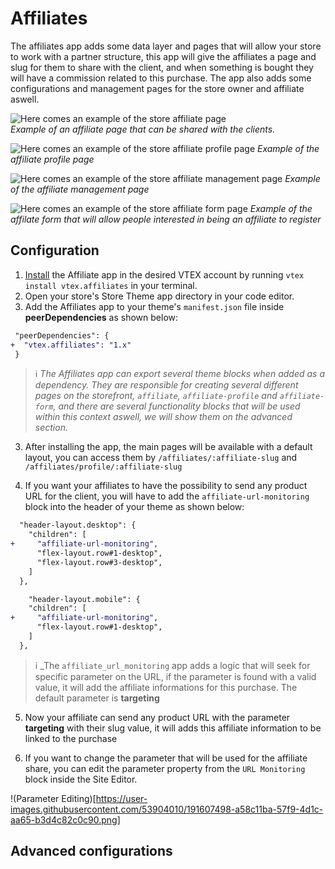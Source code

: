 

# Affiliates

The affiliates app adds some data layer and pages that will allow your store to work with a partner structure, this app will give the affiliates a page and slug for them to share with the client, and when something is bought they will have a commission related to this purchase.
The app also adds some configurations and management pages for the store owner and affiliate aswell.

![Here comes an example of the store affiliate page]()<br/>
_Example of an affiliate page that can be shared with the clients._

![Here comes an example of the store affiliate profile page]()
_Example of the affiliate profile page_

![Here comes an example of the store affiliate management page]()
_Example of the affiliate management page_

![Here comes an example of the store affiliate form page]()
_Example of the affilate form that will allow people interested in being an affiliate to register_

## Configuration

1. [Install](https://vtex.io/docs/recipes/development/installing-an-app/) the Affiliate app in the desired VTEX account by running `vtex install vtex.affiliates` in your terminal.
2. Open your store's Store Theme app directory in your code editor.
3. Add the Affiliates app to your theme's `manifest.json` file inside **peerDependencies** as shown below:

```diff
 "peerDependencies": {
+  "vtex.affiliates": "1.x"
 }
```

> ℹ️ _The Affiliates app can export several theme blocks when added as a dependency. They are responsible for creating several different pages on the storefront, `affiliate`, `affiliate-profile` and `affiliate-form`, and there are several functionality blocks that will be used within this context aswell, we will show them on the advanced section._

3. After installing the app, the main pages will be available with a default layout, you can access them by `/affiliates/:affiliate-slug` and `/affiliates/profile/:affiliate-slug`

4. If you want your affiliates to have the possibility to send any product URL for the client, you will have to add the `affiliate-url-monitoring` block into the header of your theme as shown below:

```diff
  "header-layout.desktop": {
    "children": [
+     "affiliate-url-monitoring",
      "flex-layout.row#1-desktop",
      "flex-layout.row#3-desktop",
    ]
  },

    "header-layout.mobile": {
    "children": [
+     "affiliate-url-monitoring",
      "flex-layout.row#1-desktop",
    ]
  },
```

> ℹ️ _The `affiliate_url_monitoring` app adds a logic that will seek for specific parameter on the URL, if the parameter is found with a valid value, it will add the affiliate informations for this purchase. The default parameter is **targeting**

5. Now your affiliate can send any product URL with the parameter **targeting** with their slug value, it will adds this affiliate information to be linked to the purchase

6. If you want to change the parameter that will be used for the affiliate share, you can edit the parameter property from the `URL Monitoring` block inside the Site Editor.

!(Parameter Editing)[https://user-images.githubusercontent.com/53904010/191607498-a58c11ba-57f9-4d1c-aa65-b3d4c82c0c90.png]

## Advanced configurations


